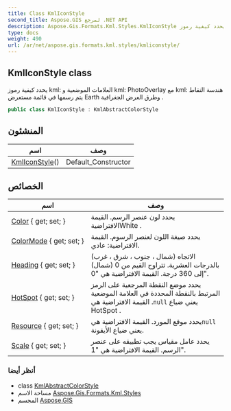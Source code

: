 ```yaml
---
title: Class KmlIconStyle
second_title: Aspose.GIS لمرجع .NET API
description: Aspose.Gis.Formats.Kml.Styles.KmlIconStyle فصل. يحدد كيفية رموز kml العلامات الموضعية و kml PhotoOverlay مع kml هندسة النقاط يتم رسمها في قائمة مستعرض Earth وطرق العرض الجغرافية .
type: docs
weight: 490
url: /ar/net/aspose.gis.formats.kml.styles/kmliconstyle/
---
```

## KmlIconStyle class

يحدد كيفية رموز kml: العلامات الموضعية و kml: PhotoOverlay مع kml: هندسة النقاط يتم رسمها في قائمة مستعرض Earth وطرق العرض الجغرافية .

```csharp
public class KmlIconStyle : KmlAbstractColorStyle
```

## المنشئون

| اسم | وصف |
| --- | --- |
| [KmlIconStyle](kmliconstyle/)() | Default_Constructor |

## الخصائص

| اسم | وصف |
| --- | --- |
| [Color](../../aspose.gis.formats.kml.styles/kmlabstractcolorstyle/color/) { get; set; } | يحدد لون عنصر الرسم. القيمة الافتراضيةWhite . |
| [ColorMode](../../aspose.gis.formats.kml.styles/kmlabstractcolorstyle/colormode/) { get; set; } | يحدد صيغة اللون لعنصر الرسوم. القيمة الافتراضية: عادي. |
| [Heading](../../aspose.gis.formats.kml.styles/kmliconstyle/heading/) { get; set; } | الاتجاه (شمال ، جنوب ، شرق ، غرب) بالدرجات العشرية. تتراوح القيم من 0 (شمال) إلى 360 درجة. القيمة الافتراضية هي "0". |
| [HotSpot](../../aspose.gis.formats.kml.styles/kmliconstyle/hotspot/) { get; set; } | يحدد موضع النقطة المرجعية على الرمز المرتبط بالنقطة المحددة في العلامة الموضعية . القيمة الافتراضية هي`null` يعني ضياع HotSpot . |
| [Resource](../../aspose.gis.formats.kml.styles/kmliconstyle/resource/) { get; set; } | يحدد موقع المورد. القيمة الافتراضية هي`null` يعني ضياع الأيقونة. |
| [Scale](../../aspose.gis.formats.kml.styles/kmliconstyle/scale/) { get; set; } | يحدد عامل مقياس يجب تطبيقه على عنصر الرسم. القيمة الافتراضية هي "1". |

### أنظر أيضا

* class [KmlAbstractColorStyle](../kmlabstractcolorstyle/)
* مساحة الاسم [Aspose.Gis.Formats.Kml.Styles](../../aspose.gis.formats.kml.styles/)
* المجسم [Aspose.GIS](../../)


